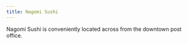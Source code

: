 ```yaml
---
title: Nagomi Sushi
---
```

Nagomi Sushi is conveniently located across from the downtown
post office. 
